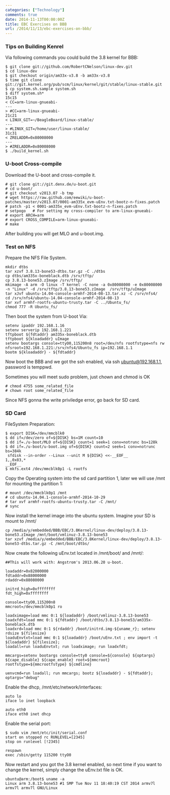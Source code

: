 ```yaml
---
categories: ["Technology"]
comments: true
date: 2014-11-13T00:00:00Z
title: EBC Exercises on BBB
url: /2014/11/13/ebc-exercises-on-bbb/
---
```


### Tips on Building Kenrel
Via following commands you could build the 3.8 kernel for BBB:    

```
$ git clone git://github.com/RobertCNelson/linux-dev.git
$ cd linux-dev
$ git checkout origin/am33x-v3.8 -b am33x-v3.8
$ time git clone git://git.kernel.org/pub/scm/linux/kernel/git/stable/linux-stable.git
$ cp system.sh.sample system.sh
$ diff system.sh*
15c15
< CC=arm-linux-gnueabi-
---
> #CC=arm-linux-gnueabi-
21c21
< LINUX_GIT=~/BeagleBoard/linux-stable/
---
> #LINUX_GIT=/home/user/linux-stable/
31c31
< ZRELADDR=0x80008000
---
> #ZRELADDR=0x80008000
$ ./build_kernel.sh

```
### U-boot Cross-compile
Download the U-boot and cross-compile it.    

```
# git clone git://git.denx.de/u-boot.git
# cd u-boot/
# git checkout v2013.07 -b tmp
# wget https://raw.github.com/eewiki/u-boot-patches/master/v2013.07/0001-am335x_evm-uEnv.txt-bootz-n-fixes.patch
# patch -p1 < 0001-am335x_evm-uEnv.txt-bootz-n-fixes.patch
# setpogo	# For setting my cross-compiler to arm-linux-gnueabi-
# export ARCH=arm
# export CROSS_COMPILE=arm-linux-gnueabi-
# make

```
After building you will get MLO and u-boot.img.     

### Test on NFS
Prepare the NFS File System.    

```
mkdir dtbs
tar xzvf 3.8.13-bone53-dtbs.tar.gz -C ./dtbs
cp dtbs/am335x-boneblack.dtb /srv/tftp/
cp 3.8.13-bone53.zImage /srv/tftp/
mkimage -A arm -O linux -T kernel -C none -a 0x80008000 -e 0x80008000 -n "Linux" -d /srv/tftp/3.8.13-bone53.zImage  /srv/tftp/uImage
tar xJvf ubuntu-14.04-console-armhf-2014-08-13.tar.xz -C /srv/nfs4/
cd /srv/nfs4/ubuntu-14.04-console-armhf-2014-08-13
tar xvf armhf-rootfs-ubuntu-trusty.tar -C ../Ubuntu_fs/
chmod 777 -R Ubuntu_fs/

```
Then boot the system from U-boot Via:     

```
setenv ipaddr 192.168.1.16
setenv serverip 192.168.1.221
tftpboot ${fdtaddr} am335x-boneblack.dtb
tftpboot ${kloadaddr} uImage
setenv bootargs console=ttyO0,115200n8 root=/dev/nfs rootfstype=nfs rw nfsroot=192.168.1.221:/srv/nfs4/Ubuntu_fs ip=192.168.1.1 
bootm ${kloadaddr} - ${fdtaddr}

```
Now boot the BBB and we got the ssh enabled, via ssh ubuntu@192.168.1.1, password is temppwd.    

Sometimes you will meet sudo problem, just chown and chmod is OK

```
# chmod 4755 some_related_file
# chown root some_related_file

```
Since NFS gonna the write priviledge error, go back for SD card.     

### SD Card
FileSystem Preparation:    

```
$ export DISK=/dev/mmcblk0
$ dd if=/dev/zero of=${DISK} bs=1M count=10
$ dd if=./u-boot/MLO of=${DISK} count=1 seek=1 conv=notrunc bs=128k
$ dd if=./u-boot/u-boot.img of=${DISK} count=2 seek=1 conv=notrunc bs=384k
 sfdisk --in-order --Linux --unit M ${DISK} <<-__EOF__
1,,0x83,*
__EOF__
$ mkfs.ext4 /dev/mmcblk0p1 -L rootfs

```
Copy the Operating system into the sd card partition 1, later we will use /mnt for mounting the partition 1:    

```
# mount /dev/mmcblk0p1 /mnt
# cd ubuntu-14.04.1-console-armhf-2014-10-29
# tar xvf armhf-rootfs-ubuntu-trusty.tar -C /mnt/
# sync

```
Now install the kernel image into the ubuntu system. Imagine your SD is mount to /mnt/    

```
cp /media/y/embedded/BBB/EBC/3.8Kernel/linux-dev/deploy/3.8.13-bone53.zImage /mnt/boot/vmlinuz-3.8.13-bone53
tar xzvf /media/y/embedded/BBB/EBC/3.8Kernel/linux-dev/deploy/3.8.13-bone53-dtbs.tar.gz -C /mnt/boot/dtbs/

```
Now create the following uEnv.txt located in /mnt/boot/ and /mnt/:     

```
##This will work with: Angstrom's 2013.06.20 u-boot.
 
loadaddr=0x82000000
fdtaddr=0x88000000
rdaddr=0x88080000
 
initrd_high=0xffffffff
fdt_high=0xffffffff

console=ttyO0,115200n8
mmcroot=/dev/mmcblk0p1 ro
 
loadximage=load mmc 0:1 ${loadaddr} /boot/vmlinuz-3.8.13-bone53
loadxfdt=load mmc 0:1 ${fdtaddr} /boot/dtbs/3.8.13-bone53/am335x-boneblack.dtb
loadxrd=load mmc 0:1 ${rdaddr} /boot/initrd.img-${uname_r}; setenv rdsize ${filesize}
loaduEnvtxt=load mmc 0:1 ${loadaddr} /boot/uEnv.txt ; env import -t ${loadaddr} ${filesize};
loadall=run loaduEnvtxt; run loadximage; run loadxfdt;
 
mmcargs=setenv bootargs console=tty0 console=${console} ${optargs} ${cape_disable} ${cape_enable} root=${mmcroot} rootfstype=${mmcrootfstype} ${cmdline}
 
uenvcmd=run loadall; run mmcargs; bootz ${loadaddr} - ${fdtaddr};
optargs="debug"

```

Enable the dhcp, /mnt/etc/network/interfaces:    

```
auto lo
iface lo inet loopback
 
auto eth0
iface eth0 inet dhcp

```
Enable the serial port:    

```
$ sudo vim /mnt/etc/init/serial.conf
start on stopped rc RUNLEVEL=[2345]
stop on runlevel [!2345]
 
respawn
exec /sbin/getty 115200 ttyO0

```
Now restart and you got the 3.8 kernel enabled, so next time if you want to change the kernel, simply change the uEnv.txt file is OK.     

```
ubuntu@arm:/boot$ uname -a
Linux arm 3.8.13-bone53 #1 SMP Tue Nov 11 18:40:19 CST 2014 armv7l armv7l armv7l GNU/Linux

```

